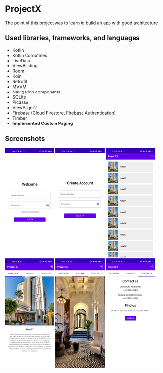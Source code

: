 # ProjectX

The point of this project was to learn to build an app with good architecture

## Used libraries, frameworks, and languages
* Kotlin
* Kotlin Coroutines
* LiveData
* ViewBinding
* Room
* Koin
* Retrofit
* MVVM
* Navigation components
* SQLite
* Picasso
* ViewPager2
* Firebase (Cloud Firestore, Firebase Authentication)
* Timber
* **Implemented Custom Paging**

## Screenshots
<div>
  <img src="https://github.com/LaupDev/ProjectX/blob/master/screenshots/login.jpg?raw=true" width="160"/>
  <img src="https://github.com/LaupDev/ProjectX/blob/master/screenshots/registration.jpg?raw=true" width="160"/>
  <img src="https://github.com/LaupDev/ProjectX/blob/master/screenshots/list_of_hotels.jpg?raw=true" width="160"/>
  <img src="https://github.com/LaupDev/ProjectX/blob/master/screenshots/hotel_overview.jpg?raw=true" width="160"/>
  <img src="https://github.com/LaupDev/ProjectX/blob/master/screenshots/hotel_gallery.jpg?raw=true" width="160"/>
  <img src="https://github.com/LaupDev/ProjectX/blob/master/screenshots/hotel_contacts.jpg?raw=true" width="160"/>
</div>
